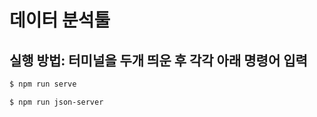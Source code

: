 # 데이터 분석툴

## 실행 방법: 터미널을 두개 띄운 후 각각 아래 명령어 입력

```sh
$ npm run serve
```
```sh
$ npm run json-server
```

